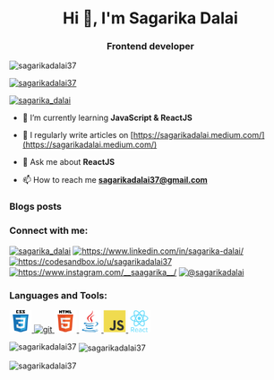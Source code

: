 <h1 align="center">Hi 👋, I'm Sagarika Dalai</h1>
<h3 align="center">Frontend developer</h3>

<p align="left"> <img src="https://komarev.com/ghpvc/?username=sagarikadalai37&label=Profile%20views&color=0e75b6&style=flat" alt="sagarikadalai37" /> </p>

<p align="left"> <a href="https://github.com/ryo-ma/github-profile-trophy"><img src="https://github-profile-trophy.vercel.app/?username=sagarikadalai37" alt="sagarikadalai37" /></a> </p>

<p align="left"> <a href="https://twitter.com/sagarika_dalai" target="blank"><img src="https://img.shields.io/twitter/follow/sagarika_dalai?logo=twitter&style=for-the-badge" alt="sagarika_dalai" /></a> </p>

- 🌱 I’m currently learning **JavaScript & ReactJS**

- 📝 I regularly write articles on [https://sagarikadalai.medium.com/](https://sagarikadalai.medium.com/)

- 💬 Ask me about **ReactJS**

- 📫 How to reach me **sagarikadalai37@gmail.com**

### Blogs posts
<!-- BLOG-POST-LIST:START -->
<!-- BLOG-POST-LIST:END -->

<h3 align="left">Connect with me:</h3>
<p align="left">
<a href="https://twitter.com/sagarika_dalai" target="blank"><img align="center" src="https://raw.githubusercontent.com/rahuldkjain/github-profile-readme-generator/master/src/images/icons/Social/twitter.svg" alt="sagarika_dalai" height="30" width="40" /></a>
<a href="https://linkedin.com/in/https://www.linkedin.com/in/sagarika-dalai/" target="blank"><img align="center" src="https://raw.githubusercontent.com/rahuldkjain/github-profile-readme-generator/master/src/images/icons/Social/linked-in-alt.svg" alt="https://www.linkedin.com/in/sagarika-dalai/" height="30" width="40" /></a>
<a href="https://codesandbox.com/https://codesandbox.io/u/sagarikadalai37" target="blank"><img align="center" src="https://raw.githubusercontent.com/rahuldkjain/github-profile-readme-generator/master/src/images/icons/Social/codesandbox.svg" alt="https://codesandbox.io/u/sagarikadalai37" height="30" width="40" /></a>
<a href="https://instagram.com/https://www.instagram.com/__saagarika__/" target="blank"><img align="center" src="https://raw.githubusercontent.com/rahuldkjain/github-profile-readme-generator/master/src/images/icons/Social/instagram.svg" alt="https://www.instagram.com/__saagarika__/" height="30" width="40" /></a>
<a href="https://medium.com/@sagarikadalai" target="blank"><img align="center" src="https://raw.githubusercontent.com/rahuldkjain/github-profile-readme-generator/master/src/images/icons/Social/medium.svg" alt="@sagarikadalai" height="30" width="40" /></a>
</p>

<h3 align="left">Languages and Tools:</h3>
<p align="left"> <a href="https://www.w3schools.com/css/" target="_blank" rel="noreferrer"> <img src="https://raw.githubusercontent.com/devicons/devicon/master/icons/css3/css3-original-wordmark.svg" alt="css3" width="40" height="40"/> </a> <a href="https://git-scm.com/" target="_blank" rel="noreferrer"> <img src="https://www.vectorlogo.zone/logos/git-scm/git-scm-icon.svg" alt="git" width="40" height="40"/> </a> <a href="https://www.w3.org/html/" target="_blank" rel="noreferrer"> <img src="https://raw.githubusercontent.com/devicons/devicon/master/icons/html5/html5-original-wordmark.svg" alt="html5" width="40" height="40"/> </a> <a href="https://www.java.com" target="_blank" rel="noreferrer"> <img src="https://raw.githubusercontent.com/devicons/devicon/master/icons/java/java-original.svg" alt="java" width="40" height="40"/> </a> <a href="https://developer.mozilla.org/en-US/docs/Web/JavaScript" target="_blank" rel="noreferrer"> <img src="https://raw.githubusercontent.com/devicons/devicon/master/icons/javascript/javascript-original.svg" alt="javascript" width="40" height="40"/> </a> <a href="https://reactjs.org/" target="_blank" rel="noreferrer"> <img src="https://raw.githubusercontent.com/devicons/devicon/master/icons/react/react-original-wordmark.svg" alt="react" width="40" height="40"/> </a> </p>

<p><img align="left" src="https://github-readme-stats.vercel.app/api/top-langs?username=sagarikadalai37&show_icons=true&locale=en&layout=compact" alt="sagarikadalai37" /></p>

<p>&nbsp;<img align="center" src="https://github-readme-stats.vercel.app/api?username=sagarikadalai37&show_icons=true&locale=en" alt="sagarikadalai37" /></p>

<p><img align="center" src="https://github-readme-streak-stats.herokuapp.com/?user=sagarikadalai37&" alt="sagarikadalai37" /></p>
